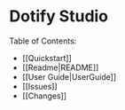 # Dotify Studio #

Table of Contents:
  - [[Quickstart]]
  - [[Readme|README]]
  - [[User Guide|UserGuide]]
  - [[Issues]]
  - [[Changes]]